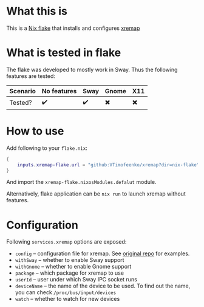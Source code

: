# What this is

This is a [Nix flake](https://nixos.wiki/wiki/Flakes) that installs and configures [xremap](https://github.com/k0kubun/xremap)

# What is tested in flake

The flake was developed to mostly work in Sway. Thus the following features are tested:

| Scenario | No features | Sway | Gnome | X11 |
| - | - | - | - | - |
| Tested? | :heavy_check_mark: | :heavy_check_mark: | :heavy_multiplication_x: | :heavy_multiplication_x: |

# How to use

Add following to your `flake.nix`:

```nix
{
    inputs.xremap-flake.url = "github:VTimofeenko/xremap?dir=nix-flake";
}
```

And import the `xremap-flake.nixosModules.defalut` module.

Alternatively, flake application can be `nix run` to launch xremap without features.

# Configuration

Following `services.xremap` options are exposed:

* `config` – configuration file for xremap. See [original repo](https://github.com/k0kubun/xremap) for examples.
* `withSway` – whether to enable Sway support
* `withGnome` – whether to enable Gnome support
* `package` – which package for xremap to use
* `userId` – user under which Sway IPC socket runs
* `deviceName` – the name of the device to be used. To find out the name, you can check `/proc/bus/input/devices`
* `watch` – whether to watch for new devices
